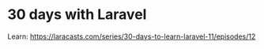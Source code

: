 # 30 days with Laravel

Learn: https://laracasts.com/series/30-days-to-learn-laravel-11/episodes/12

